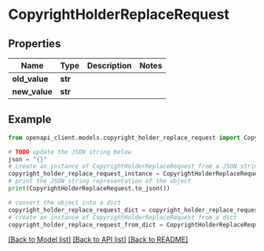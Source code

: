 # CopyrightHolderReplaceRequest


## Properties

Name | Type | Description | Notes
------------ | ------------- | ------------- | -------------
**old_value** | **str** |  | 
**new_value** | **str** |  | 

## Example

```python
from openapi_client.models.copyright_holder_replace_request import CopyrightHolderReplaceRequest

# TODO update the JSON string below
json = "{}"
# create an instance of CopyrightHolderReplaceRequest from a JSON string
copyright_holder_replace_request_instance = CopyrightHolderReplaceRequest.from_json(json)
# print the JSON string representation of the object
print(CopyrightHolderReplaceRequest.to_json())

# convert the object into a dict
copyright_holder_replace_request_dict = copyright_holder_replace_request_instance.to_dict()
# create an instance of CopyrightHolderReplaceRequest from a dict
copyright_holder_replace_request_from_dict = CopyrightHolderReplaceRequest.from_dict(copyright_holder_replace_request_dict)
```
[[Back to Model list]](../README.md#documentation-for-models) [[Back to API list]](../README.md#documentation-for-api-endpoints) [[Back to README]](../README.md)


